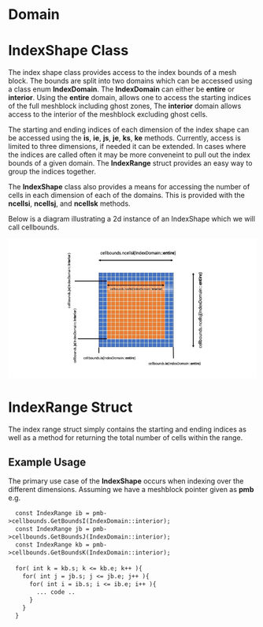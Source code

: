 # Domain

# IndexShape Class

The index shape class provides access to the index bounds of a mesh block. The
bounds are split into two domains which can be accessed using a class enum
**IndexDomain**. The **IndexDomain** can either be **entire** or **interior**.
Using the **entire** domain, allows one to access the starting indices of the
full meshblock including ghost zones, The **interior** domain allows access to
the interior of the meshblock excluding ghost cells. 

The starting and ending indices of each dimension of the index shape can be
accessed using the **is**, **ie**, **js**, **je**, **ks**, **ke** methods.
Currently, access is limited to three dimensions, if needed it can be extended.
In cases where the indices are called often it may be more conveneint to pull
out the index bounds of a given domain. The **IndexRange** struct provides an
easy way to group the indices together. 

The **IndexShape** class also provides a means for accessing the number of
cells in each dimension of each of the domains. This is provided with the
**ncellsi**, **ncellsj**, and **ncellsk** methods. 

Below is a diagram illustrating a 2d instance of an IndexShape which we will
call cellbounds.

![index_shape_diagram](IndexShape.jpg)

# IndexRange Struct

The index range struct simply contains the starting and ending indices as well
as a method for returning the total number of cells within the range. 

## Example Usage

The primary use case of the **IndexShape** occurs when indexing over the
different dimensions. Assuming we have a meshblock pointer given as **pmb** e.g.

```
  const IndexRange ib = pmb->cellbounds.GetBoundsI(IndexDomain::interior); 
  const IndexRange jb = pmb->cellbounds.GetBoundsJ(IndexDomain::interior); 
  const IndexRange kb = pmb->cellbounds.GetBoundsK(IndexDomain::interior); 

  for( int k = kb.s; k <= kb.e; k++ ){
    for( int j = jb.s; j <= jb.e; j++ ){
      for( int i = ib.s; i <= ib.e; i++ ){
        ... code ..
      }
    }
  }

```
